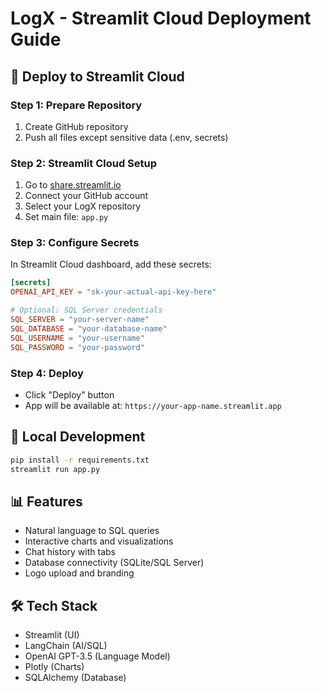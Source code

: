 # LogX - Streamlit Cloud Deployment Guide

## 🚀 Deploy to Streamlit Cloud

### Step 1: Prepare Repository
1. Create GitHub repository
2. Push all files except sensitive data (.env, secrets)

### Step 2: Streamlit Cloud Setup
1. Go to [share.streamlit.io](https://share.streamlit.io)
2. Connect your GitHub account
3. Select your LogX repository
4. Set main file: `app.py`

### Step 3: Configure Secrets
In Streamlit Cloud dashboard, add these secrets:

```toml
[secrets]
OPENAI_API_KEY = "sk-your-actual-api-key-here"

# Optional: SQL Server credentials
SQL_SERVER = "your-server-name"
SQL_DATABASE = "your-database-name"
SQL_USERNAME = "your-username"
SQL_PASSWORD = "your-password"
```

### Step 4: Deploy
- Click "Deploy" button
- App will be available at: `https://your-app-name.streamlit.app`

## 🔧 Local Development
```bash
pip install -r requirements.txt
streamlit run app.py
```

## 📊 Features
- Natural language to SQL queries
- Interactive charts and visualizations
- Chat history with tabs
- Database connectivity (SQLite/SQL Server)
- Logo upload and branding

## 🛠️ Tech Stack
- Streamlit (UI)
- LangChain (AI/SQL)
- OpenAI GPT-3.5 (Language Model)
- Plotly (Charts)
- SQLAlchemy (Database)